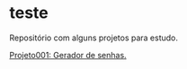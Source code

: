 # teste
 Repositório com alguns projetos para estudo.

<a href="https://marcoaurelio92.github.io/teste/projeto001">Projeto001: Gerador de senhas.</a>
